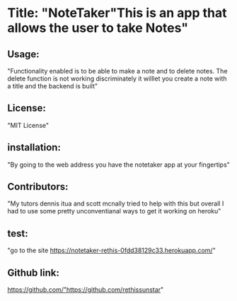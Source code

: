 # Title: "NoteTaker"This is an app that allows the user to take  Notes"

 ## Usage: 
"Functionality enabled is to be able to make a note and to delete notes.  The delete function is not working discriminately  it willlet you create a note with a title and the backend is built"

 ## License: 
"MIT License"

 ## installation: 
"By going to the web address you have the notetaker app at your fingertips"

 ## Contributors: 
"My tutors dennis itua and scott mcnally tried to help with this but overall I had to use some pretty unconventianal ways to get it working on heroku"

 ## test: 
"go to the site https://notetaker-rethis-0fdd38129c33.herokuapp.com/"

 ## Github link: 
https://github.com/"https://github.com/rethissunstar"

